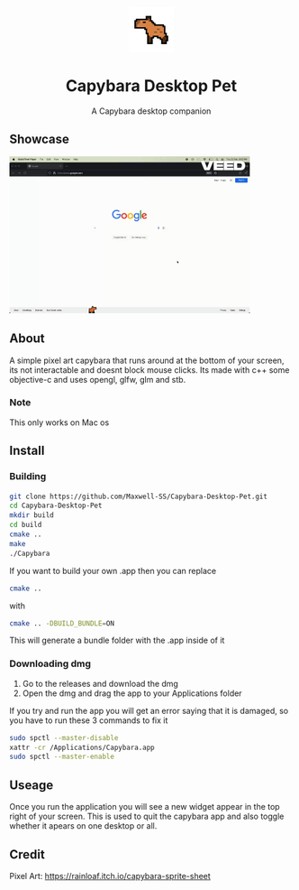 <div align="center">
  <a href="[https://github.com/othneildrew/Best-README-Template](https://github.com/Maxwell-SS/Capybara-Desktop-Pet.git)">
    <img src="res/readme/icon.png" alt="Logo" width="80" height="80">
  </a>

  <h1 align="center">Capybara Desktop Pet</h1>

  <p align="center">
    A Capybara desktop companion
  </p>
</div>

## Showcase

![Capybara Running](res/readme/lowres.gif)

## About
A simple pixel art capybara that runs around at the bottom of your screen, its not interactable and doesnt block mouse clicks. Its made with c++ some objective-c and uses opengl, glfw, glm and stb. 
### Note
This only works on Mac os

## Install
### Building
```sh
git clone https://github.com/Maxwell-SS/Capybara-Desktop-Pet.git
cd Capybara-Desktop-Pet
mkdir build
cd build
cmake ..
make
./Capybara
```
If you want to build your own .app then you can replace 
```sh
cmake ..
```
with 
```sh
cmake .. -DBUILD_BUNDLE=ON
```
This will generate a bundle folder with the .app inside of it

### Downloading dmg
1. Go to the releases and download the dmg
2. Open the dmg and drag the app to your Applications folder
   
If you try and run the app you will get an error saying that it is damaged, so you have to run these 3 commands to fix it
```sh
sudo spctl --master-disable
xattr -cr /Applications/Capybara.app
sudo spctl --master-enable
```

## Useage
Once you run the application you will see a new widget appear in the top right of your screen.
This is used to quit the capybara app and also toggle whether it apears on one desktop or all.

## Credit
Pixel Art: https://rainloaf.itch.io/capybara-sprite-sheet
